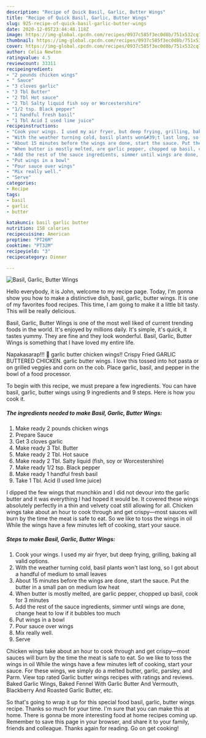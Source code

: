 ```yaml
---
description: "Recipe of Quick Basil, Garlic, Butter Wings"
title: "Recipe of Quick Basil, Garlic, Butter Wings"
slug: 925-recipe-of-quick-basil-garlic-butter-wings
date: 2020-12-05T23:44:48.118Z
image: https://img-global.cpcdn.com/recipes/0937c585f3ec0d8b/751x532cq70/basil-garlic-butter-wings-recipe-main-photo.jpg
thumbnail: https://img-global.cpcdn.com/recipes/0937c585f3ec0d8b/751x532cq70/basil-garlic-butter-wings-recipe-main-photo.jpg
cover: https://img-global.cpcdn.com/recipes/0937c585f3ec0d8b/751x532cq70/basil-garlic-butter-wings-recipe-main-photo.jpg
author: Celia Newton
ratingvalue: 4.5
reviewcount: 33311
recipeingredient:
- "2 pounds chicken wings"
- " Sauce"
- "3 cloves garlic"
- "3 Tbl Butter"
- "2 Tbl Hot sauce"
- "2 Tbl Salty liquid fish soy or Worcestershire"
- "1/2 tsp. Black pepper"
- "1 handful fresh basil"
- "1 Tbl Acid I used lime juice"
recipeinstructions:
- "Cook your wings. I used my air fryer, but deep frying, grilling, baking all valid options."
- "With the weather turning cold, basil plants won&#39;t last long, so I got about a handful of medium to small leaves"
- "About 15 minutes before the wings are done, start the sauce. Put the butter in a small pan on medium low heat"
- "When butter is mostly melted, are garlic pepper, chopped up basil, cook for 3 minutes"
- "Add the rest of the sauce ingredients, simmer until wings are done, change heat to low if it bubbles too much"
- "Put wings in a bowl"
- "Pour sauce over wings"
- "Mix really well."
- "Serve"
categories:
- Recipe
tags:
- basil
- garlic
- butter

katakunci: basil garlic butter 
nutrition: 158 calories
recipecuisine: American
preptime: "PT26M"
cooktime: "PT32M"
recipeyield: "3"
recipecategory: Dinner

---
```



![Basil, Garlic, Butter Wings](https://img-global.cpcdn.com/recipes/0937c585f3ec0d8b/751x532cq70/basil-garlic-butter-wings-recipe-main-photo.jpg)

Hello everybody, it is John, welcome to my recipe page. Today, I'm gonna show you how to make a distinctive dish, basil, garlic, butter wings. It is one of my favorites food recipes. This time, I am going to make it a little bit tasty. This will be really delicious.

Basil, Garlic, Butter Wings is one of the most well liked of current trending foods in the world. It's enjoyed by millions daily. It's simple, it's quick, it tastes yummy. They are fine and they look wonderful. Basil, Garlic, Butter Wings is something that I have loved my entire life.

Napakasarap!!! 🧈 garlic butter chicken wings!! Crispy Fried GARLIC BUTTERED CHICKEN. garlic butter wings. I love this tossed into hot pasta or on grilled veggies and corn on the cob. Place garlic, basil, and pepper in the bowl of a food processor.


To begin with this recipe, we must prepare a few ingredients. You can have basil, garlic, butter wings using 9 ingredients and 9 steps. Here is how you cook it.

<!--inarticleads1-->

##### The ingredients needed to make Basil, Garlic, Butter Wings:

1. Make ready 2 pounds chicken wings
1. Prepare  Sauce
1. Get 3 cloves garlic
1. Make ready 3 Tbl. Butter
1. Make ready 2 Tbl. Hot sauce
1. Make ready 2 Tbl. Salty liquid (fish, soy or Worcestershire)
1. Make ready 1/2 tsp. Black pepper
1. Make ready 1 handful fresh basil
1. Take 1 Tbl. Acid (I used lime juice)


I dipped the few wings that munchkin and I did not devour into the garlic butter and it was everything I had hoped it would be. It covered these wings absolutely perfectly in a thin and velvety coat still allowing for all. Chicken wings take about an hour to cook through and get crispy—most sauces will burn by the time the meat is safe to eat. So we like to toss the wings in oil While the wings have a few minutes left of cooking, start your sauce. 

<!--inarticleads2-->

##### Steps to make Basil, Garlic, Butter Wings:

1. Cook your wings. I used my air fryer, but deep frying, grilling, baking all valid options.
1. With the weather turning cold, basil plants won&#39;t last long, so I got about a handful of medium to small leaves
1. About 15 minutes before the wings are done, start the sauce. Put the butter in a small pan on medium low heat
1. When butter is mostly melted, are garlic pepper, chopped up basil, cook for 3 minutes
1. Add the rest of the sauce ingredients, simmer until wings are done, change heat to low if it bubbles too much
1. Put wings in a bowl
1. Pour sauce over wings
1. Mix really well.
1. Serve


Chicken wings take about an hour to cook through and get crispy—most sauces will burn by the time the meat is safe to eat. So we like to toss the wings in oil While the wings have a few minutes left of cooking, start your sauce. For these wings, we simply do a melted butter, garlic, parsley, and Parm. View top rated Garlic butter wings recipes with ratings and reviews. Baked Garlic Wings, Baked Fennel With Garlic Butter And Vermouth, Blackberry And Roasted Garlic Butter, etc. 

So that's going to wrap it up for this special food basil, garlic, butter wings recipe. Thanks so much for your time. I'm sure that you can make this at home. There is gonna be more interesting food at home recipes coming up. Remember to save this page in your browser, and share it to your family, friends and colleague. Thanks again for reading. Go on get cooking!
